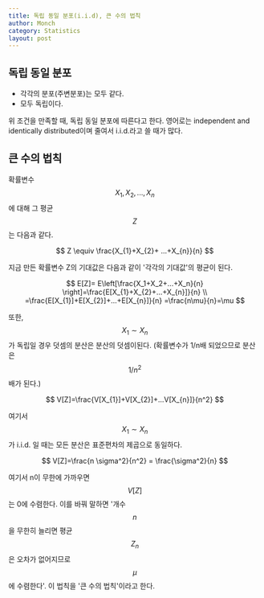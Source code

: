 ```yaml
---
title: 독립 동일 분포(i.i.d), 큰 수의 법칙
author: Monch
category: Statistics
layout: post
---
```


<h2>독립 동일 분포</h2>

- 각각의 분포(주변분포)는 모두 같다.
- 모두 독립이다.

위 조건을 만족할 때, 독립 동일 분포에 따른다고 한다. 영어로는 independent and identically distributed이며 줄여서 i.i.d.라고 쓸 때가 많다.



<h2>큰 수의 법칙</h2>

확률변수 $$X_{1}, X_{2}, ... , X_{n}$$에 대해 그 평균 $$Z$$는 다음과 같다.


$$
Z \equiv \frac{X_{1}+X_{2}+ ...+X_{n}}{n}
$$


지금 만든 확률변수 Z의 기대값은 다음과 같이 '각각의 기대값'의 평균이 된다.


$$
E[Z]= E\left[\frac{X_1+X_2+...+X_n}{n} \right]=\frac{E[X_{1}+X_{2}+...+X_{n}]}{n} \\
=\frac{E[X_{1}]+E[X_{2}]+...+E[X_{n}]}{n} =\frac{n\mu}{n}=\mu
$$


또한, $$X_{1} \sim X_{n}$$ 가 독립일 경우 덧셈의 분산은 분산의 덧셈이된다. (확률변수가 1/n배 되었으므로 분산은 $$1 / n^{2}$$배가 된다.)


$$
V[Z]=\frac{V[X_{1}]+V[X_{2}]+...V[X_{n}]}{n^2}
$$


여기서 $$X_{1} \sim X_{n}$$가 i.i.d. 일 때는 모든 분산은 표준편차의 제곱으로 동일하다.


$$
V[Z]=\frac{n \sigma^2}{n^2} = \frac{\sigma^2}{n}
$$


여기서 n이 무한에 가까우면 $$V[Z]$$는 0에 수렴한다. 이를 바꿔 말하면 '개수 $$n$$을 무한히 늘리면 평균 $$Z_{n}$$은 오차가 없어지므로 $$\mu$$에 수렴한다'. 이 법칙을 '큰 수의 법칙'이라고 한다.